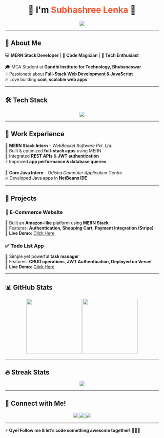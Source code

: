 <h1 align="center"> 🚀 I'm <span style="color:#ff5733;">Subhashree Lenka</span> 👋 </h1>

<p align="center">
  <img src="https://readme-typing-svg.herokuapp.com?font=Fira+Code&pause=1000&color=F79F1F&center=true&vCenter=true&width=435&lines=MERN+Stack+Developer;Passionate+Coder;Full-Stack+Web+Enthusiast;Always+Learning+%F0%9F%92%AA" />
</p>

---

## 🚀 About Me  
💻 **MERN Stack Developer** | 🎯 **Code Magician** | 🌱 **Tech Enthusiast**  

🎓 MCA Student at **Gandhi Institute for Technology, Bhubaneswar**  
💡 Passionate about **Full-Stack Web Development & JavaScript**  
🔥 Love building **cool, scalable web apps**  

---

## 🛠 Tech Stack  
<p align="center">
  <img src="https://skillicons.dev/icons?i=html,css,js,react,nodejs,express,mongodb,git,github,vscode" />
</p>

---

## 💼 Work Experience  
🔹 **MERN Stack Intern** - *WebBocket Software Pvt. Ltd.*  
🚀 Built & optimized **full-stack apps** using MERN  
🔗 Integrated **REST APIs** & **JWT authentication**  
⚡ Improved **app performance & database queries**  

🔹 **Core Java Intern** - *Odisha Computer Application Centre*  
🔥 Developed Java apps in **NetBeans IDE**  

---

## 🌟 Projects  

### 🛒 **E-Commerce Website**  
🚀 Built an **Amazon-like** platform using **MERN Stack**  
🔑 Features: **Authentication, Shopping Cart, Payment Integration (Stripe)**  
🔗 **Live Demo:** [Click Here](https://amazon-frontend-noob.netlify.app/)  

### ✅ **Todo List App**  
📌 Simple yet powerful **task manager**  
🔑 Features: **CRUD operations, JWT Authentication, Deployed on Vercel**  
🔗 **Live Demo:** [Click Here](https://todolist-platform.netlify.app/)  

---

## 📊 GitHub Stats  

<p align="center">
  <img src="https://github-readme-stats.vercel.app/api?username=SubhashreeDisha&show_icons=true&theme=radical" height="180px"/>
  <img src="https://github-readme-stats.vercel.app/api/top-langs/?username=SubhashreeDisha&layout=compact&theme=radical" height="180px"/>
</p>

---

## 🔥 Streak Stats  
<p align="center">
  <img src="https://github-readme-streak-stats.herokuapp.com/?user=SubhashreeDisha&theme=highcontrast" />
</p>

---

## 🔗 Connect with Me!  
<p align="center">
  <a href="https://linkedin.com">
    <img src="https://img.shields.io/badge/-LinkedIn-0077B5?style=flat&logo=linkedin" />
  </a>
  <a href="https://github.com/SubhashreeDisha">
    <img src="https://img.shields.io/badge/-GitHub-181717?style=flat&logo=github" />
  </a>
  <a href="mailto:lenkashree@gmail.com">
    <img src="https://img.shields.io/badge/Email-D14836?style=flat&logo=gmail&logoColor=white" />
  </a>
</p>

---

⚡ **Oye! Follow me & let’s code something awesome together!** 🚀🔥😎
